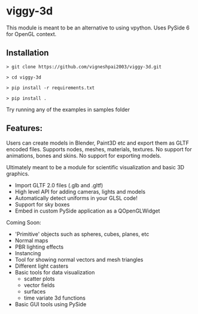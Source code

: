 # viggy-3d

This module is meant to be an alternative to using vpython.
Uses PySide 6 for OpenGL context.

## Installation

`> git clone https://github.com/vigneshpai2003/viggy-3d.git`

`> cd viggy-3d`

`> pip install -r requirements.txt`

`> pip install .`

Try running any of the examples in samples folder

## Features:

Users can create models in Blender, Paint3D etc and export them as GLTF encoded files.
Supports nodes, meshes, materials, textures.
No support for animations, bones and skins.
No support for exporting models.

Ultimately meant to be a module for scientific visualization and basic 3D graphics.

 - Import GLTF 2.0 files (.glb and .gltf)
 - High level API for adding cameras, lights and models
 - Automatically detect uniforms in your GLSL code! 
 - Support for sky boxes
 - Embed in custom PySide application as a QOpenGLWidget

Coming Soon:

 - 'Primitive' objects such as spheres, cubes, planes, etc
 - Normal maps
 - PBR lighting effects
 - Instancing
 - Tool for showing normal vectors and mesh triangles
 - Different light casters
 - Basic tools for data visualization
    - scatter plots
    - vector fields
    - surfaces
    - time variate 3d functions
 - Basic GUI tools using PySide
